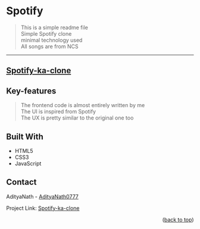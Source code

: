 # **Spotify**
>This is a simple readme file <br>
>Simple Spotify clone <br>
>minimal technology used <br>
>All songs are from NCS 
---
[Spotify-ka-clone](https://spotify-ka-clone.vercel.app)
---
## Key-features
>The frontend code is almost entirely written by me <br>
>The UI is inspired from Spotify <br>
>The UX is pretty similar to the original one too

## Built With
* HTML5
* CSS3
* JavaScript

## Contact

AdityaNath - [AdityaNath0777](https://github.com/AdityaNath0777)

Project Link: [Spotify-ka-clone](https://github.com/AdityaNath0777/Spotify-ka-Clone/)

<p align="right">(<a href="#readme-top">back to top</a>)</p>